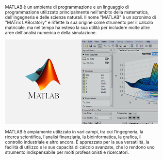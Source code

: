 MATLAB è un ambiente di programmazione e un linguaggio di programmazione utilizzato principalmente nell'ambito della matematica, dell'ingegneria e delle scienze naturali.
Il nome "MATLAB" è un acronimo di "MATrix LABoratory" e riflette la sua origine come strumento per il calcolo matriciale, ma nel tempo ha esteso la sua utilità per includere 
molte altre aree dell'analisi numerica e della simulazione.

![MATLAB](/matlab.png)

MATLAB è ampiamente utilizzato in vari campi, tra cui l'ingegneria, la ricerca scientifica, l'analisi finanziaria, la bioinformatica, la grafica, il controllo industriale e 
altro ancora. È apprezzato per la sua versatilità, la facilità di utilizzo e le sue capacità di calcolo avanzate, che lo rendono uno strumento indispensabile per molti 
professionisti e ricercatori.

